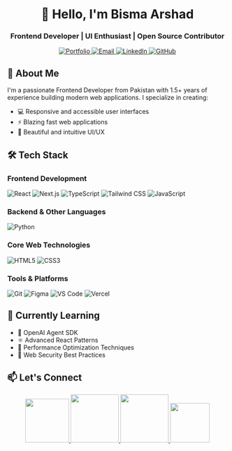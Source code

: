<h1 align="center">👋 Hello, I'm Bisma Arshad</h1>
<h3 align="center">Frontend Developer | UI Enthusiast | Open Source Contributor</h3>

<p align="center">
  <a href="https://bismaarshad.vercel.app/" target="_blank">
    <img src="https://img.shields.io/badge/Portfolio-000000?style=for-the-badge&logo=vercel&logoColor=white" alt="Portfolio"/>
  </a>
  <a href="mailto:bismaarshad975@gmail.com">
    <img src="https://img.shields.io/badge/Email-D14836?style=for-the-badge&logo=gmail&logoColor=white" alt="Email"/>
  </a>
  <a href="https://linkedin.com/in/bisma-arshad">
    <img src="https://img.shields.io/badge/LinkedIn-0077B5?style=for-the-badge&logo=linkedin&logoColor=white" alt="LinkedIn"/>
  </a>
  <a href="https://github.com/bismaarshad">
    <img src="https://img.shields.io/badge/GitHub-181717?style=for-the-badge&logo=github&logoColor=white" alt="GitHub"/>
  </a>
</p>

## 🚀 About Me

I'm a passionate Frontend Developer from Pakistan with 1.5+ years of experience building modern web applications. I specialize in creating:

- 💻 Responsive and accessible user interfaces
- ⚡ Blazing fast web applications
- 🎨 Beautiful and intuitive UI/UX

## 🛠️ Tech Stack

### Frontend Development
![React](https://img.shields.io/badge/-React-61DAFB?style=flat-square&logo=react&logoColor=white)
![Next.js](https://img.shields.io/badge/-Next.js-000000?style=flat-square&logo=next.js&logoColor=white)
![TypeScript](https://img.shields.io/badge/-TypeScript-3178C6?style=flat-square&logo=typescript&logoColor=white)
![Tailwind CSS](https://img.shields.io/badge/-Tailwind_CSS-38B2AC?style=flat-square&logo=tailwind-css&logoColor=white)
![JavaScript](https://img.shields.io/badge/-JavaScript-F7DF1E?style=flat-square&logo=javascript&logoColor=black)

### Backend & Other Languages
![Python](https://img.shields.io/badge/-Python-3776AB?style=flat-square&logo=python&logoColor=white)

### Core Web Technologies
![HTML5](https://img.shields.io/badge/-HTML5-E34F26?style=flat-square&logo=html5&logoColor=white)
![CSS3](https://img.shields.io/badge/-CSS3-1572B6?style=flat-square&logo=css3&logoColor=white)

### Tools & Platforms
![Git](https://img.shields.io/badge/-Git-F05032?style=flat-square&logo=git&logoColor=white)
![Figma](https://img.shields.io/badge/-Figma-F24E1E?style=flat-square&logo=figma&logoColor=white)
![VS Code](https://img.shields.io/badge/-VS_Code-007ACC?style=flat-square&logo=visual-studio-code&logoColor=white)
![Vercel](https://img.shields.io/badge/-Vercel-000000?style=flat-square&logo=vercel&logoColor=white)

## 🌱 Currently Learning
- 🤖 OpenAI Agent SDK
- ⚛️ Advanced React Patterns
- 🚀 Performance Optimization Techniques
- 🔐 Web Security Best Practices

## 📫 Let's Connect
<p align="center">
  <a href="https://twitter.com/bismaarshad_dev">
    <img src="https://img.shields.io/badge/Twitter-1DA1F2?style=for-the-badge&logo=twitter&logoColor=white" width="100"/>
  </a>
  <a href="https://instagram.com/bismaarshad07">
    <img src="https://img.shields.io/badge/Instagram-E4405F?style=for-the-badge&logo=instagram&logoColor=white" width="110"/>
  </a>
  <a href="https://linkedin.com/in/bisma-arshad">
    <img src="https://img.shields.io/badge/LinkedIn-0077B5?style=for-the-badge&logo=linkedin&logoColor=white" width="110"/>
  </a>
  <a href="mailto:bismaarshad975@gmail.com">
    <img src="https://img.shields.io/badge/Email-D14836?style=for-the-badge&logo=gmail&logoColor=white" width="90"/>
  </a>
</p>
